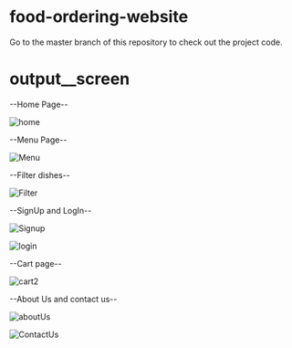 # food-ordering-website
Go to the master branch of this repository to check out the project code.

# output__screen


--Home Page--


![home](https://github.com/Swagatika07/food-ordering-website/assets/99073952/e7b78fcf-89e6-4b1b-bc94-8e99332426dc)

--Menu Page--

![Menu](https://github.com/Swagatika07/food-ordering-website/assets/99073952/3559be67-b35a-4fea-8283-fac4a658d422)


--Filter dishes--

![Filter](https://github.com/Swagatika07/food-ordering-website/assets/99073952/87bd18dd-9cd1-4394-848b-c155093ec4cc)


--SignUp and LogIn--

![Signup](https://github.com/Swagatika07/food-ordering-website/assets/99073952/314fddc6-7c88-40fa-b77e-8d59f60183cf)

![login](https://github.com/Swagatika07/food-ordering-website/assets/99073952/2a07082c-4db9-4d7e-8f54-59f7b14b5e51)

--Cart page--


![cart2](https://github.com/Swagatika07/food-ordering-website/assets/99073952/6e6c48b9-a019-42d4-bd60-03af4baabab1)

--About Us and contact us--


![aboutUs](https://github.com/Swagatika07/food-ordering-website/assets/99073952/8eaa2e70-fd21-4198-9224-df4fa08adeb8)


![ContactUs](https://github.com/Swagatika07/food-ordering-website/assets/99073952/28a5048b-994c-4e6a-b9d5-6b4c30d6eeb0)
